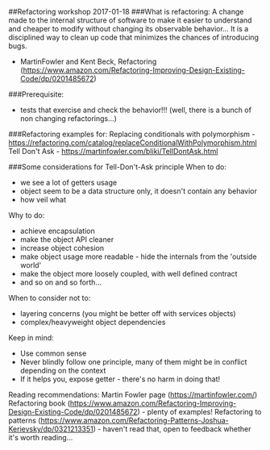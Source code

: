 ##Refactoring workshop 2017-01-18
###What is refactoring:
A change made to the internal structure of software to make it easier to understand and cheaper to modify without changing its observable behavior… It is a disciplined way to clean up code that minimizes the chances of introducing bugs.
- MartinFowler and Kent Beck, Refactoring (https://www.amazon.com/Refactoring-Improving-Design-Existing-Code/dp/0201485672)

###Prerequisite:
- tests that exercise and check the behavior!!!
(well, there is a bunch of non changing refactorings...)

###Refactoring examples for:
Replacing conditionals with polymorphism - https://refactoring.com/catalog/replaceConditionalWithPolymorphism.html
Tell Don't Ask - https://martinfowler.com/bliki/TellDontAsk.html

###Some considerations for Tell-Don't-Ask principle
When to do:
* we see a lot of getters usage
* object seem to be a data structure only, it doesn't contain any behavior
* how veil what

Why to do:
* achieve encapsulation
* make the object API cleaner
* increase object cohesion
* make object usage more readable - hide the internals from the 'outside world'
* make the object more loosely coupled, with well defined contract
* and so on and so forth...

When to consider not to:
* layering concerns (you might be better off with services objects)
* complex/heavyweight object dependencies

Keep in mind:
* Use common sense
* Never blindly follow one principle, many of them might be in conflict depending on the context
* If it helps you, expose getter - there's no harm in doing that!

Reading recommendations:
Martin Fowler page (https://martinfowler.com/)
Refactoring book (https://www.amazon.com/Refactoring-Improving-Design-Existing-Code/dp/0201485672) - plenty of examples!
Refactoring to patterns (https://www.amazon.com/Refactoring-Patterns-Joshua-Kerievsky/dp/0321213351) - haven't read that, open to feedback whether it's worth reading...
